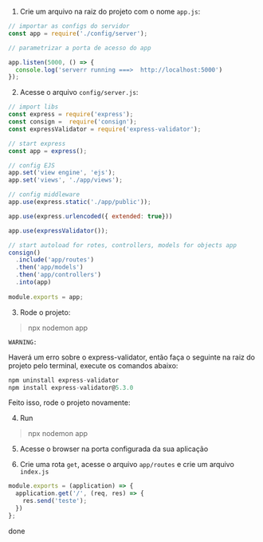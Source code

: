 1. Crie um arquivo na raiz do projeto com o nome `app.js`:

```js
// importar as configs do servidor
const app = require('./config/server');

// parametrizar a porta de acesso do app

app.listen(5000, () => {
  console.log('serverr running ===>  http://localhost:5000')
});
```

2. Acesse o arquivo `config/server.js`: 

```js
// import libs
const express = require('express');
const consign =  require('consign');
const expressValidator = require('express-validator');

// start express
const app = express();

// config EJS
app.set('view engine', 'ejs');
app.set('views', './app/views');

// config middleware
app.use(express.static('./app/public'));

app.use(express.urlencoded({ extended: true}))

app.use(expressValidator());

// start autoload for rotes, controllers, models for objects app
consign()
  .include('app/routes')
  .then('app/models')
  .then('app/controllers')
  .into(app)
  
module.exports = app;

```
3. Rode o projeto:

> npx nodemon app

```
WARNING: 
```
Haverá um erro sobre o express-validator, então faça o seguinte na raiz do projeto pelo terminal, execute os comandos abaixo:

```js
npm uninstall express-validator
npm install express-validator@5.3.0
```

Feito isso, rode o projeto novamente:

4. Run
> npx nodemon app

5. Acesse o browser na porta configurada da sua aplicação

6. Crie uma rota `get`, acesse o arquivo `app/routes` e crie um arquivo `index.js` 

```js
module.exports = (application) => {
  application.get('/', (req, res) => {
    res.send('teste');
  })
};

```


done
